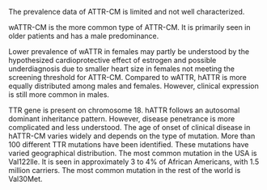 The prevalence data of ATTR-CM is limited and not well characterized.

wATTR-CM is the more common type of ATTR-CM. It is primarily seen in older patients and has a male predominance.

Lower prevalence of wATTR in females may partly be understood by the hypothesized cardioprotective effect of estrogen and possible underdiagnosis due to smaller heart size in females not meeting the screening threshold for ATTR-CM. Compared to wATTR, hATTR is more equally distributed among males and females. However, clinical expression is still more common in males.

TTR gene is present on chromosome 18. hATTR follows an autosomal dominant inheritance pattern. However, disease penetrance is more complicated and less understood. The age of onset of clinical disease in hATTR-CM varies widely and depends on the type of mutation. More than 100 different TTR mutations have been identified. These mutations have varied geographical distribution. The most common mutation in the USA is Val122lle. It is seen in approximately 3 to 4% of African Americans, with 1.5 million carriers. The most common mutation in the rest of the world is Val30Met.